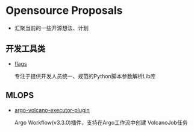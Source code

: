 # Opensource Proposals

* 汇聚当前的一些开源想法、计划


##  开发工具类

* [flags](https://github.com/xfyun/flags)

  专注于提供开发人员统一、规范的Python脚本参数解析Lib库


## MLOPS

* [argo-volcano-executor-plugin](https://github.com/xfyun/argo-volcano-executor-plugin)

  Argo Workflow(v3.3.0)插件，支持在Argo工作流中创建 VolcanoJob任务 
